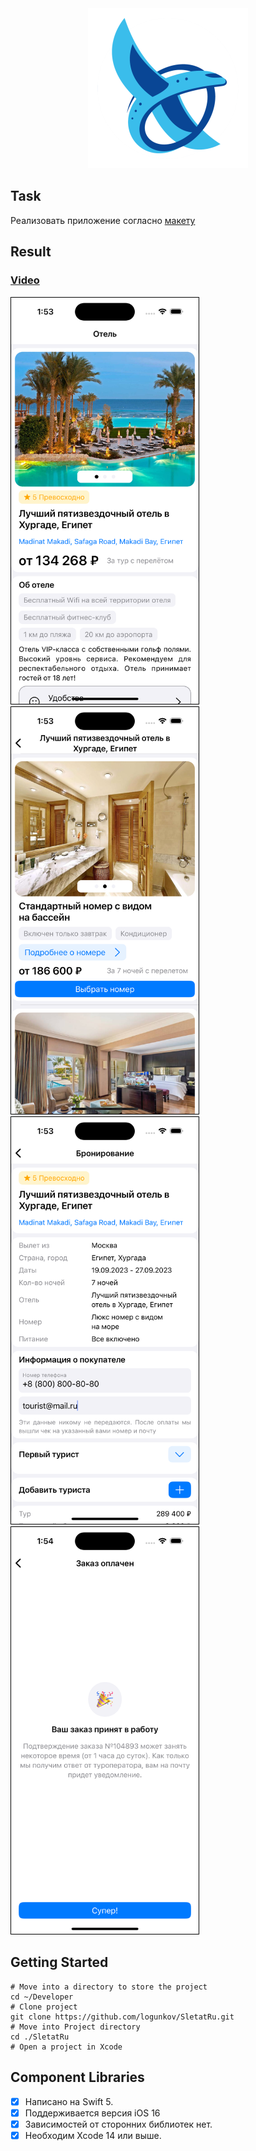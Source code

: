 <div align="center">
<img src="Images/logo.png" alt="SletatRu Logo" width="256" />
</div>

## Task

Реализовать приложение согласно [макету](https://www.figma.com/file/33MKMNqJedmRgipHlpsqaf/iOS?type=design&node-id=0-1&mode=design)

## Result

### [Video](https://www.youtube.com/watch?v=SAXTwFr7Ce4&list=LL&index=1)

<img src="Images/step1.png" width="300" style="border: 1px solid black; margin-right: 10px;">
<img src="Images/step2.png" width="300" style="border: 1px solid black;">

<img src="Images/step3.png" width="300" style="border: 1px solid black; margin-right: 10px;">
<img src="Images/step4.png" width="300" style="border: 1px solid black;">

## Getting Started

```
# Move into a directory to store the project
cd ~/Developer
# Clone project
git clone https://github.com/logunkov/SletatRu.git
# Move into Project directory
cd ./SletatRu
# Open a project in Xcode 
```

## Component Libraries
- [x] Написано на Swift 5.
- [x] Поддерживается версия iOS 16
- [x] Зависимостей от сторонних библиотек нет.
- [x] Необходим Xcode 14 или выше.
